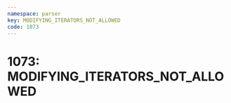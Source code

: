 ```yaml
---
namespace: parser
key: MODIFYING_ITERATORS_NOT_ALLOWED
code: 1073
---
```


# 1073: MODIFYING_ITERATORS_NOT_ALLOWED
